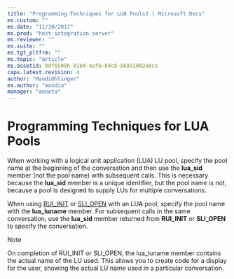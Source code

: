 ```yaml
---
title: "Programming Techniques for LUA Pools2 | Microsoft Docs"
ms.custom: ""
ms.date: "11/30/2017"
ms.prod: "host-integration-server"
ms.reviewer: ""
ms.suite: ""
ms.tgt_pltfrm: ""
ms.topic: "article"
ms.assetid: 0df6508b-01b4-4afb-b4c8-b6931002e0ce
caps.latest.revision: 4
author: "MandiOhlinger"
ms.author: "mandia"
manager: "anneta"
---
```

# Programming Techniques for LUA Pools
When working with a logical unit application (LUA) LU pool, specify the pool name at the beginning of the conversation and then use the **lua_sid** member (not the pool name) with subsequent calls. This is necessary because the **lua_sid** member is a unique identifier, but the pool name is not, because a pool is designed to supply LUs for multiple conversations.  
  
 When using [RUI_INIT](./rui-init1.md) or [SLI_OPEN](../core/sli-open2.md) with an LUA pool, specify the pool name with the **lua_luname** member. For subsequent calls in the same conversation, use the **lua_sid** member returned from **RUI_INIT** or **SLI_OPEN** to specify the conversation.  
  
> [!NOTE]
>  On completion of RUI_INIT or SLI_OPEN, the lua_luname member contains the actual name of the LU used. This allows you to create code for a display for the user, showing the actual LU name used in a particular conversation.